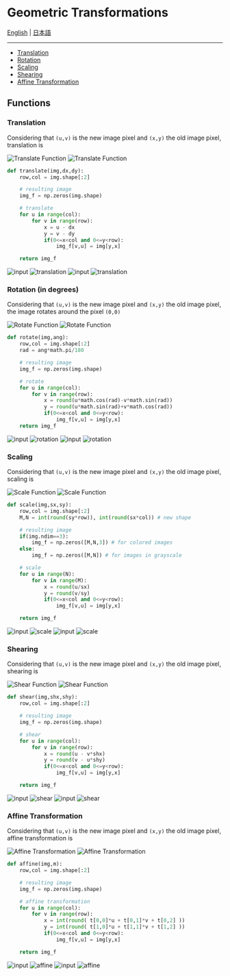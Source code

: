 
# Geometric Transformations

[English](README.en.md) | [日本語](README.md)

---------------------------------------

- [Translation](#translation)
- [Rotation](#rotation)
- [Scaling](#scaling)
- [Shearing](#shearing)
- [Affine Transformation](#affine) 

## Functions

### Translation<a id='translation'></a>

Considering that ``(u,v)`` is the new image pixel and ``(x,y)`` the old image pixel, translation is


![Translate Function](images/func_translation_0.png#gh-dark-mode-only)
![Translate Function](images/func_translation.png#gh-light-mode-only) 

```python
def translate(img,dx,dy):
    row,col = img.shape[:2]

    # resulting image
    img_f = np.zeros(img.shape)

    # translate
    for u in range(col):
        for v in range(row):
            x = u - dx
            y = v - dy
            if(0<=x<col and 0<=y<row):
                img_f[v,u] = img[y,x]

    return img_f
```

![input](images/input_0.png#gh-dark-mode-only) ![translation](images/output_1_0.png#gh-dark-mode-only)
![input](images/input.png#gh-light-mode-only) ![translation](images/output_1.png#gh-light-mode-only)

### Rotation (in degrees)<a id='rotation'></a>

Considering that ``(u,v)`` is the new image pixel and ``(x,y)`` the old image pixel, the image rotates around the pixel ``(0,0)``

![Rotate Function](images/func_rotation_0.png#gh-dark-mode-only)
![Rotate Function](images/func_rotation.png#gh-light-mode-only) 

```python
def rotate(img,ang):
    row,col = img.shape[:2]
    rad = ang*math.pi/180

    # resulting image
    img_f = np.zeros(img.shape)

    # rotate
    for u in range(col):
        for v in range(row):
            x = round(u*math.cos(rad)-v*math.sin(rad))
            y = round(u*math.sin(rad)+v*math.cos(rad))
            if(0<=x<col and 0<=y<row):
                img_f[v,u] = img[y,x]    
    return img_f
```

![input](images/input_0.png#gh-dark-mode-only) ![rotation](images/output_2_0.png#gh-dark-mode-only)
![input](images/input.png#gh-light-mode-only) ![rotation](images/output_2.png#gh-light-mode-only)

### Scaling<a id='scaling'></a>

Considering that ``(u,v)`` is the new image pixel and ``(x,y)`` the old image pixel, scaling is


![Scale Function](images/func_scale_0.png#gh-dark-mode-only)
![Scale Function](images/func_scale.png#gh-light-mode-only) 

```python
def scale(img,sx,sy):
    row,col = img.shape[:2]
    M,N = int(round(sy*row)), int(round(sx*col)) # new shape

    # resulting image
    if(img.ndim==3):
        img_f = np.zeros([M,N,3]) # for colored images
    else:
        img_f = np.zeros([M,N]) # for images in grayscale

    # scale
    for u in range(N):
        for v in range(M):
            x = round(u/sx)
            y = round(v/sy)
            if(0<=x<col and 0<=y<row):
                img_f[v,u] = img[y,x]

    return img_f
```

![input](images/input_0.png#gh-dark-mode-only) ![scale](images/output_3_0.png#gh-dark-mode-only)
![input](images/input.png#gh-light-mode-only) ![scale](images/output_3.png#gh-light-mode-only)

### Shearing<a id='shearing'></a>

Considering that ``(u,v)`` is the new image pixel and ``(x,y)`` the old image pixel, shearing is


![Shear Function](images/func_shear_0.png#gh-dark-mode-only)
![Shear Function](images/func_shear.png#gh-light-mode-only) 

```python
def shear(img,shx,shy):
    row,col = img.shape[:2]

    # resulting image
    img_f = np.zeros(img.shape)

    # shear
    for u in range(col):
        for v in range(row):
            x = round(u - v*shx)
            y = round(v - u*shy)
            if(0<=x<col and 0<=y<row):
                img_f[v,u] = img[y,x]

    return img_f
```

![input](images/input_0.png#gh-dark-mode-only) ![shear](images/output_4_0.png#gh-dark-mode-only)
![input](images/input.png#gh-light-mode-only) ![shear](images/output_4.png#gh-light-mode-only)

### Affine Transformation<a id='affine'></a>

Considering that ``(u,v)`` is the new image pixel and ``(x,y)`` the old image pixel, affine transformation is


![Affine Transformation](images/func_affine_0.png#gh-dark-mode-only)
![Affine Transformation](images/func_affine.png#gh-light-mode-only) 

```python
def affine(img,m):
    row,col = img.shape[:2]

    # resulting image
    img_f = np.zeros(img.shape)

    # affine transformation
    for u in range(col):
        for v in range(row):            
            x = int(round( t[0,0]*u + t[0,1]*v + t[0,2] ))
            y = int(round( t[1,0]*u + t[1,1]*v + t[1,2] ))
            if(0<=x<col and 0<=y<row):
                img_f[v,u] = img[y,x]

    return img_f
```

![input](images/input_0.png#gh-dark-mode-only) ![affine](images/output_5_0.png#gh-dark-mode-only)
![input](images/input.png#gh-light-mode-only) ![affine](images/output_5.png#gh-light-mode-only)
